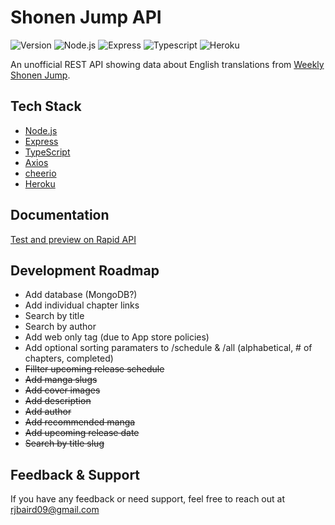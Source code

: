 
# Shonen Jump API
![Version](https://img.shields.io/github/package-json/v/Rjbaird/shonen-jump-api?style=for-the-badge)
![Node.js](https://img.shields.io/npm/v/node?color=%23339933&label=Node.js&logo=Node.js&style=for-the-badge)
![Express](https://img.shields.io/npm/v/express?color=000000&label=Express&logo=Express&style=for-the-badge)
![Typescript](https://img.shields.io/npm/v/typescript?color=3178c6&label=Typescript&logo=Typescript&style=for-the-badge)
![Heroku](https://img.shields.io/npm/v/heroku?color=430098&label=Heroku&logo=Heroku&style=for-the-badge&logoColor=430098)



An unofficial REST API showing data about English translations from [Weekly Shonen Jump](https://www.viz.com/shonenjump).

## Tech Stack

- [Node.js](https://nodejs.org/en/)
- [Express](https://expressjs.com/)
- [TypeScript](https://www.typescriptlang.org/)
- [Axios](https://axios-http.com/)
- [cheerio](https://cheerio.js.org/)
- [Heroku](https://www.heroku.com/home)

## Documentation

[Test and preview on Rapid API](https://rapidapi.com/Rjbaird/api/unofficial-shonen-jump)

## Development Roadmap

- Add database (MongoDB?)
- Add individual chapter links
- Search by title
- Search by author
- Add web only tag (due to App store policies)
- Add optional sorting paramaters to /schedule & /all (alphabetical, # of chapters, completed)
- ~~Fillter upcoming release schedule~~
- ~~Add manga slugs~~
- ~~Add cover images~~
- ~~Add description~~
- ~~Add author~~
- ~~Add recommended manga~~
- ~~Add upcoming release date~~
- ~~Search by title slug~~


## Feedback & Support

If you have any feedback or need support, feel free to reach out at rjbaird09@gmail.com
